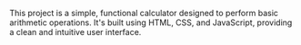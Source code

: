 This project is a simple, functional calculator designed to perform basic arithmetic operations. It's built using HTML, CSS, and JavaScript, providing a clean and intuitive user interface.
